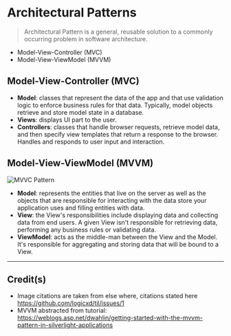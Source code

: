 # Architectural Patterns

> Architectural Pattern is a general, reusable solution to a commonly occurring problem in software architecture.

* Model-View-Controller (MVC)
* Model-View-ViewModel (MVVM)

## Model-View-Controller (MVC)

* **Model**: classes that represent the data of the app and that use validation logic to enforce business rules for that data. Typically, model objects retrieve and store model state in a database.
* **Views**: displays UI part to the user.
* **Controllers**: classes that handle browser requests, retrieve model data, and then specify view templates that return a response to the browser. Handles and responds to user input and interaction.

## Model-View-ViewModel (MVVM)

![MVVC Pattern](https://cloud.githubusercontent.com/assets/12219300/21633772/0ebc2d46-d207-11e6-975c-70fe19b63ef5.png)

* **Model**: represents the entities that live on the server as well as the objects that are responsible for interacting with the data store your application uses and filling entities with data.
* **View**: the View's responsibilities include displaying data and collecting data from end users. A given View isn't responsible for retrieving data, performing any business rules or validating data.
* **ViewModel**: acts as the middle-man between the View and the Model. It's responsible for aggregating and storing data that will be bound to a View.

---

## Credit(s)

* Image citations are taken from else where, citations stated here https://github.com/logicxd/til/issues/1
* MVVM abstracted from tutorial: https://weblogs.asp.net/dwahlin/getting-started-with-the-mvvm-pattern-in-silverlight-applications
